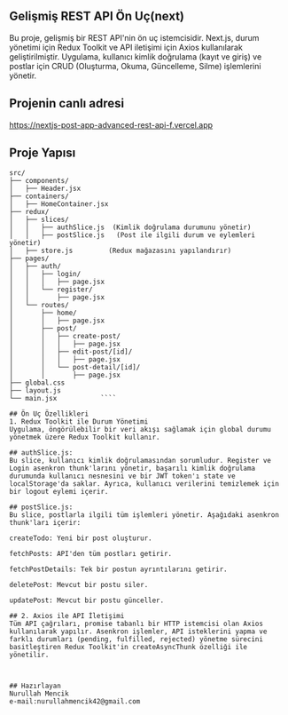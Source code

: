 ## Gelişmiş REST API Ön Uç(next)

Bu proje, gelişmiş bir REST API'nin ön uç istemcisidir. Next.js, durum yönetimi için Redux Toolkit ve API iletişimi için Axios kullanılarak geliştirilmiştir. Uygulama, kullanıcı kimlik doğrulama (kayıt ve giriş) ve postlar için CRUD (Oluşturma, Okuma, Güncelleme, Silme) işlemlerini yönetir.

## Projenin canlı adresi 
https://nextjs-post-app-advanced-rest-api-f.vercel.app

## Proje Yapısı


````
src/
├── components/
│   ├── Header.jsx
├── containers/
│   ├── HomeContainer.jsx
├── redux/
│   ├── slices/
│   │   ├── authSlice.js  (Kimlik doğrulama durumunu yönetir)
│   │   ├── postSlice.js   (Post ile ilgili durum ve eylemleri yönetir)
│   ├── store.js         (Redux mağazasını yapılandırır)
├── pages/
│   ├── auth/
│   │   ├── login/
│   │   │   ├── page.jsx
│   │   └── register/
│   │       ├── page.jsx
│   └── routes/
│       ├── home/
│       │   ├── page.jsx
│       ├── post/
│       │   ├── create-post/
│       │   │   ├── page.jsx
│       │   ├── edit-post/[id]/
│       │   │   ├── page.jsx
│       │   └── post-detail/[id]/
│       │       ├── page.jsx
├── global.css
├── layout.js
└── main.jsx           ````

## Ön Uç Özellikleri
1. Redux Toolkit ile Durum Yönetimi
Uygulama, öngörülebilir bir veri akışı sağlamak için global durumu yönetmek üzere Redux Toolkit kullanır.

## authSlice.js: 
Bu slice, kullanıcı kimlik doğrulamasından sorumludur. Register ve Login asenkron thunk'larını yönetir, başarılı kimlik doğrulama durumunda kullanıcı nesnesini ve bir JWT token'ı state ve localStorage'da saklar. Ayrıca, kullanıcı verilerini temizlemek için bir logout eylemi içerir.

## postSlice.js: 
Bu slice, postlarla ilgili tüm işlemleri yönetir. Aşağıdaki asenkron thunk'ları içerir:

createTodo: Yeni bir post oluşturur.

fetchPosts: API'den tüm postları getirir.

fetchPostDetails: Tek bir postun ayrıntılarını getirir.

deletePost: Mevcut bir postu siler.

updatePost: Mevcut bir postu günceller.

## 2. Axios ile API İletişimi
Tüm API çağrıları, promise tabanlı bir HTTP istemcisi olan Axios kullanılarak yapılır. Asenkron işlemler, API isteklerini yapma ve farklı durumları (pending, fulfilled, rejected) yönetme sürecini basitleştiren Redux Toolkit'in createAsyncThunk özelliği ile yönetilir.



## Hazırlayan 
Nurullah Mencik
e-mail:nurullahmencik42@gmail.com

